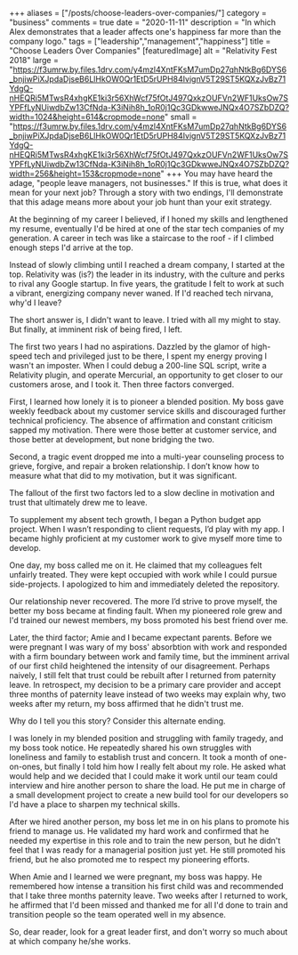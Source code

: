 +++
aliases = ["/posts/choose-leaders-over-companies/"]
category = "business"
comments = true
date = "2020-11-11"
description = "In which Alex demonstrates that a leader affects one's happiness far more than the company logo."
tags = ["leadership","management","happiness"]
title = "Choose Leaders Over Companies"
[featuredImage]
  alt = "Relativity Fest 2018"
  large = "https://f3umrw.by.files.1drv.com/y4mzl4XntFKsM7umDp27qhNtkBg6DYS6_bnjiwPiXJpdaDjseB6LlHkOW0Qr1EtD5rUPH84IvignV5T29ST5KQXzJvBz71YdgQ-nHEQRi5MTwsR4xhgKE1ki3r56XhWcf75fOtJ497QxkzOUFVn2WF1UksOw7SYPFfLyNUiwdbZw13CfNda-K3iNih8h_1oR0j1Qc3GDkwweJNQx4O7SZbDZQ?width=1024&height=614&cropmode=none"
  small = "https://f3umrw.by.files.1drv.com/y4mzl4XntFKsM7umDp27qhNtkBg6DYS6_bnjiwPiXJpdaDjseB6LlHkOW0Qr1EtD5rUPH84IvignV5T29ST5KQXzJvBz71YdgQ-nHEQRi5MTwsR4xhgKE1ki3r56XhWcf75fOtJ497QxkzOUFVn2WF1UksOw7SYPFfLyNUiwdbZw13CfNda-K3iNih8h_1oR0j1Qc3GDkwweJNQx4O7SZbDZQ?width=256&height=153&cropmode=none"
+++
You may have heard the adage, "people leave managers, not businesses." If this is true, what does it mean for your next job? Through a story with two endings, I'll demonstrate that this adage means more about your job hunt than your exit strategy.

At the beginning of my career I believed, if I honed my skills and lengthened my resume, eventually I'd be hired at one of the star tech companies of my generation. A career in tech was like a staircase to the roof - if I climbed enough steps I'd arrive at the top.

Instead of slowly climbing until I reached a dream company, I started at the top. Relativity was (is?) the leader in its industry, with the culture and perks to rival any Google startup. In five years, the gratitude I felt to work at such a vibrant, energizing company never waned. If I'd reached tech nirvana, why'd I leave?

The short answer is, I didn't want to leave. I tried with all my might to stay. But finally, at imminent risk of being fired, I left.

The first two years I had no aspirations. Dazzled by the glamor of high-speed tech and privileged just to be there, I spent my energy proving I wasn't an imposter. When I could debug a 200-line SQL script, write a Relativity plugin, and operate Mercurial, an opportunity to get closer to our customers arose, and I took it. Then three factors converged.

First, I learned how lonely it is to pioneer a blended position. My boss gave weekly feedback about my customer service skills and discouraged further technical proficiency. The absence of affirmation and constant criticism sapped my motivation. There were those better at customer service, and those better at development, but none bridging the two.

Second, a tragic event dropped me into a multi-year counseling process to grieve, forgive, and repair a broken relationship. I don’t know how to measure what that did to my motivation, but it was significant.

The fallout of the first two factors led to a slow decline in motivation and trust that ultimately drew me to leave.

To supplement my absent tech growth, I began a Python budget app project. When I wasn’t responding to client requests, I’d play with my app. I became highly proficient at my customer work to give myself more time to develop.

One day, my boss called me on it. He claimed that my colleagues felt unfairly treated. They were kept occupied with work while I could pursue side-projects. I apologized to him and immediately deleted the repository.

Our relationship never recovered. The more I’d strive to prove myself, the better my boss became at finding fault. When my pioneered role grew and I'd trained our newest members, my boss promoted his best friend over me.

Later, the third factor; Amie and I became expectant parents. Before we were pregnant I was wary of my boss' absorbtion with work and responded with a firm boundary between work and family time, but the imminent arrival of our first child heightened the intensity of our disagreement. Perhaps naively, I still felt that trust could be rebuilt after I returned from paternity leave. In retrospect, my decision to be a primary care provider and accept three months of paternity leave instead of two weeks may explain why, two weeks after my return, my boss affirmed that he didn't trust me.

Why do I tell you this story? Consider this alternate ending.

I was lonely in my blended position and struggling with family tragedy, and my boss took notice. He repeatedly shared his own struggles with loneliness and family to establish trust and concern. It took a month of one-on-ones, but finally I told him how I really felt about my role. He asked what would help and we decided that I could make it work until our team could interview and hire another person to share the load. He put me in charge of a small development project to create a new build tool for our developers so I'd have a place to sharpen my technical skills.

After we hired another person, my boss let me in on his plans to promote his friend to manage us. He validated my hard work and confirmed that he needed my expertise in this role and to train the new person, but he didn't feel that I was ready for a managerial position just yet. He still promoted his friend, but he also promoted me to respect my pioneering efforts.

When Amie and I learned we were pregnant, my boss was happy. He remembered how intense a transition his first child was and recommended that I take three months paternity leave. Two weeks after I returned to work, he affirmed that I'd been missed and thanked me for all I'd done to train and transition people so the team operated well in my absence.

So, dear reader, look for a great leader first, and don't worry so much about at which company he/she works.
